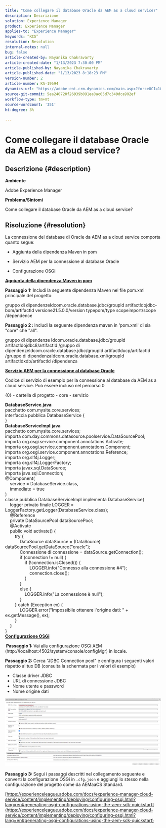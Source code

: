 ```yaml
---
title: "Come collegare il database Oracle da AEM as a cloud service?"
description: Descrizione
solution: Experience Manager
product: Experience Manager
applies-to: "Experience Manager"
keywords: “KCS”
resolution: Resolution
internal-notes: null
bug: false
article-created-by: Nayanika Chakravarty
article-created-date: "1/13/2023 7:30:00 PM"
article-published-by: Nayanika Chakravarty
article-published-date: "1/13/2023 8:18:23 PM"
version-number: 2
article-number: KA-19694
dynamics-url: "https://adobe-ent.crm.dynamics.com/main.aspx?forceUCI=1&pagetype=entityrecord&etn=knowledgearticle&id=0287e5a8-7893-ed11-aad1-6045bd006c82"
source-git-commit: 5ea240720f26939b091ea0ac05d7c349dca902ef
workflow-type: tm+mt
source-wordcount: '351'
ht-degree: 3%

---
```


# Come collegare il database Oracle da AEM as a cloud service?

## Descrizione {#description}


<b>Ambiente</b>

Adobe Experience Manager

<b>Problema/Sintomi</b>

Come collegare il database Oracle da AEM as a cloud service?


## Risoluzione {#resolution}


La connessione del database di Oracle da AEM as a cloud service comporta quanto segue:

- Aggiunta della dipendenza Maven in pom

- Servizio AEM per la connessione al database Oracle

- Configurazione OSGi

<u><b>Aggiunta della dipendenza Maven in pom</b></u>

<b>Passaggio 1:</b> Includi la seguente dipendenza Maven nel file pom.xml principale del progetto

gruppo di dipendenzeIdcom.oracle.database.jdbc/groupId artifactIdojdbc-bom/artifactId versione21.5.0.0/version typepom/type scopeimport/scope /dependence

<b>Passaggio 2 : </b>Includi la seguente dipendenza maven in &#39;pom.xml&#39; di sia &quot;core&quot; che &quot;all&quot;.

gruppo di dipendenze Idcom.oracle.database.jdbc/groupId artifactIdojdbc8/artifactId /gruppo di dipendenzeIdcom.oracle.database.jdbc/groupId artifactIducp/artifactId /gruppo di dipendenzaIdcom.oracle.database.xml/groupId artifactIdxdb/artifactId /dipendenza

<u><b>Servizio AEM per la connessione al database Oracle</b></u>

Codice di servizio di esempio per la connessione al database da AEM as a cloud service. Può essere incluso nel percorso 0

{0} - cartella di progetto - core - servizio

<b>DatabaseService.java</b>
<br>pacchetto com.mysite.core.services; <br>interfaccia pubblica DatabaseService {<br>}<br>
<b>DatabaseServiceImpl.java</b>
<br>pacchetto com.mysite.core.services; <br>importa com.day.commons.datasource.poolservice.DataSourcePool;<br>importa org.osgi.service.component.annotations.Activate;<br>importa org.osgi.service.component.annotations.Component;<br>importa org.osgi.service.component.annotations.Reference;<br>importa org.slf4j.Logger;<br>importa org.slf4j.LoggerFactory; <br>importa javax.sql.DataSource;<br>importa java.sql.Connection; <br>@Component(<br>    service = DatabaseService.class,<br>    immediate = true<br>)<br>classe pubblica DatabaseServiceImpl implementa DatabaseService{ <br>    logger privato finale LOGGER = LoggerFactory.getLogger(DatabaseService.class); <br>    @Reference<br>    private DataSourcePool dataSourcePool; <br>    @Activate<br>    public void activate() { <br>        try {<br>            DataSource dataSource = (DataSource) dataSourcePool.getDataSource(&quot;oracle&quot;);<br>            Connessione di connessione = dataSource.getConnection(); <br>            if (connection != null) {<br>                if (!connection.isClosed()) {<br>                    LOGGER.info(&quot;Connesso alla connessione #4&quot;);<br>                    connection.close();<br>                }<br>            }<br>            else {<br>                LOGGER.info(&quot;La connessione è null&quot;);<br>            }<br>        } catch (Exception ex) {<br>            LOGGER.error(&quot;Impossibile ottenere l&#39;origine dati: &quot; + ex.getMessage(), ex);<br>        }<br>    }<br>}<br>
<u><b>Configurazione OSGi</b></u>

<b> Passaggio 1: </b>Vai alla configurazione OSGi AEM (http://localhost:4502/system/console/configMgr) in locale.

<b>Passaggio 2: </b>Cerca &quot;JDBC Connection pool&quot; e configura i seguenti valori rispetto al tuo DB (consulta la schermata per i valori di esempio)

- Classe driver JDBC
- URL di connessione JDBC
- Nome utente e password
- Nome origine dati


![](assets/265e1a49-24dc-ec11-a7b6-0022480b073d.png)

<b>Passaggio 3: </b>Segui i passaggi descritti nel collegamento seguente e converti la configurazione OSGi in `.cfg.json` e aggiungi lo stesso nella configurazione del progetto come da AEMaaCS Standard.

[https://experienceleague.adobe.com/docs/experience-manager-cloud-service/content/implementing/deploying/configuring-osgi.html?lang=en#generating-osgi-configurations-using-the-aem-sdk-quickstart](https://experienceleague.adobe.com/docs/experience-manager-cloud-service/content/implementing/deploying/configuring-osgi.html?lang=en#generating-osgi-configurations-using-the-aem-sdk-quickstart)




